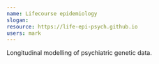 ```yaml
---
name: Lifecourse epidemiology 
slogan: 
resource: https://life-epi-psych.github.io
users: mark
---
```


Longitudinal modelling of psychiatric genetic data.
